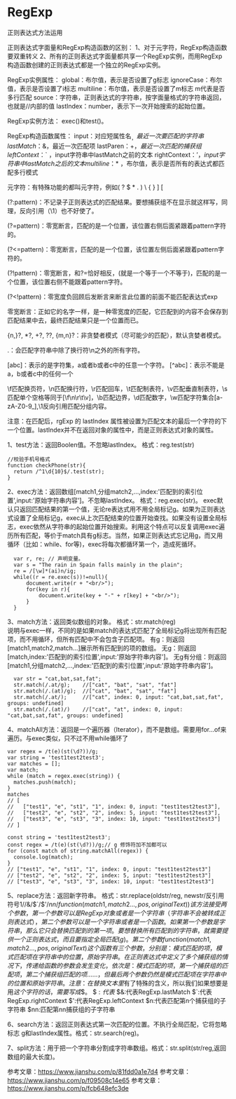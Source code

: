 # RegExp
正则表达式方法运用

正则表达式字面量和RegExp构造函数的区别：
  1、对于元字符，RegExp构造函数要双重转义 
  2、所有的正则表达式字面量都共享一个RegExp实例，而用RegExp构造函数创建的正则表达式都是一个独立的RegExp实例。

RegExp实例属性：
  global：布尔值，表示是否设置了g标志
  ignoreCase：布尔值，表示是否设置了i标志
  multiline：布尔值，表示是否设置了m标志 m代表是否多行匹配
  source：字符串，正则表达式的字符串，按字面量格式的字符串返回，也就是//内部的值
  lastIndex：number，表示下一次开始搜索的起始位置。

RegExp实例方法：
  exec()和test()。

RegExp构造函数属性：
  input：对应短属性名$_，最近一次要匹配的字符串
  lastMatch：$&，最近一次匹配项
  lastParen：$+ ， 最近一次匹配的捕获组
  leftContext：$` ，input字符串中lastMatch之前的文本
  rightContext：$' ，input字符串中lastMatch之后的文本
  multiline：$* ，布尔值，表示是否所有的表达式都匹配多行模式


元字符：有特殊功能的都叫元字符，例如( ? $ * . ) \ { } ] [ 

(?:pattern)：不记录子正则表达式的匹配结果。要想捕获组不在显示就这样写，同理，反向引用（\1）也不好使了。

(?=pattern)：零宽断言，匹配的是一个位置，该位置右侧后面紧跟着pattern字符的。

(?<=pattern)：零宽断言，匹配的是一个位置，该位置左侧后面紧跟着pattern字符的。

(?!pattern)：零宽断言，和?=恰好相反，(就是一个等于一个不等于)，匹配的是一个位置，该位置右侧不能跟着pattern字符。

(?<!pattern)：零宽度负回顾后发断言来断言此位置的前面不能匹配表达式exp

零宽断言：正如它的名字一样，是一种零宽度的匹配，它匹配到的内容不会保存到匹配结果中去，最终匹配结果只是一个位置而已。

{n,}?, *?, +?, ??, {m,n}?：非贪婪者模式（尽可能少的匹配），默认贪婪者模式。

.：会匹配字符串中除了换行符\n之外的所有字符。

[abc]：表示的是字符集，a或者b或者c中的任意一个字符。
[^abc]：表示不能是a，b或者c中的任何一个

\f匹配换页符，\n匹配换行符，\r匹配回车，\t匹配制表符，\v匹配垂直制表符，\s匹配单个空格等同于[\f\n\r\t\v]，\b匹配边界，\d匹配数字，\w匹配字符集合[a-zA-Z0-9_],\1反向引用匹配分组内容。

注意：在匹配后，rgExp 的 lastIndex 属性被设置为匹配文本的最后一个字符的下一个位置。lastIndex并不在返回对象的属性中，而是正则表达式对象的属性。

1、test方法：返回Boolen值。不忽略lastIndex。  格式：reg.test(str)

    //校验手机号格式
    function checkPhone(str){
      return /^1\d{10}$/.test(str);
    }

2、exec方法：返回数组[match1,分组match2,...,index:'匹配到的索引位置',input:'原始字符串内容']。不忽略lastIndex。 格式：reg.exec(str)。
      exec默认只返回匹配结果的第一个值，无论re表达式用不用全局标记g。如果为正则表达式设置了全局标记g，exec从上次匹配结束的位置开始查找。如果没有设置全局标志，exec依然从字符串的起始位置开始搜索。利用这个特点可以反复调用exec遍历所有匹配，等价于match具有g标志。当然，如果正则表达式忘记用g，而又用循环（比如：while、for等)，exec将每次都循环第一个，造成死循环。

      var r, re; // 声明变量。 
      var s = "The rain in Spain falls mainly in the plain"; 
      re = /[\w]*(ai)n/ig; 
      while((r = re.exec(s))!=null){
          document.write(r + "<br/>"); 
          for(key in r){ 
              document.write(key + "-" + r[key] + "<br/>"); 
          } 
      }


3、match方法：返回类似数组的对象。 格式：str.match(reg)  
      说明与exec一样，不同的是如果match的表达式匹配了全局标记g将出现所有匹配项，而不用循环，但所有匹配中不会包含子匹配项。
      有g：则返回 [match1,match2,match...]展示所有匹配到的项的数组。
      无g：则返回 [match,index:'匹配到的索引位置',input:'原始字符串内容']。
      无g有分组：则返回 [match1,分组match2,...,index:'匹配到的索引位置',input:'原始字符串内容']。
     
      var str = "cat,bat,sat,fat";
      str.match(/.at/g);    //["cat", "bat", "sat", "fat"]
      str.match(/.(at)/g);  //["cat", "bat", "sat", "fat"]
      str.match(/.at/);     //["cat", index: 0, input: "cat,bat,sat,fat", groups: undefined]
      str.match(/.(at)/)    //["cat", "at", index: 0, input: "cat,bat,sat,fat", groups: undefined]

4、matchAll方法：返回是一个遍历器（Iterator），而不是数组。需要用for...of来遍历。与exec类似，只不过不用while循环了

    var regex = /t(e)(st(\d?))/g;
    var string = 'test1test2test3';
    var matches = [];
    var match;
    while (match = regex.exec(string)) {
      matches.push(match);
    }
    matches
    // [
    //   ["test1", "e", "st1", "1", index: 0, input: "test1test2test3"],
    //   ["test2", "e", "st2", "2", index: 5, input: "test1test2test3"],
    //   ["test3", "e", "st3", "3", index: 10, input: "test1test2test3"]
    // ]
  
    const string = 'test1test2test3';
    const regex = /t(e)(st(\d?))/g;// g 修饰符加不加都可以
    for (const match of string.matchAll(regex)) {
      console.log(match);
    }
    // ["test1", "e", "st1", "1", index: 0, input: "test1test2test3"]
    // ["test2", "e", "st2", "2", index: 5, input: "test1test2test3"]
    // ["test3", "e", "st3", "3", index: 10, input: "test1test2test3"]

5、replace方法：返回新字符串。 格式：str.replace(oldstr/reg, newstr/反引用符号$1/$$/$&/$`/$'/$nn/function(match1,match2...,pos,originalText){})
      该方法接受两个参数，第一个参数可以是RegExp对象或者是一个字符串（字符串不会被转成正则表达式），第二个参数可以是一个字符串或者是一个函数。如果第一个参数是字符串，那么它只会替换匹配到的第一项。要想替换所有匹配到的字符串，就需要提供一个正则表达式，而且要指定全局匹配(g)。
      第二个参数function(match1,match2...,pos,originalText)这个函数有三个参数，分别是：模式匹配的项，模式匹配项在字符串中的位置，原始字符串。在正则表达式中定义了多个捕获组的情况下，传递给函数的参数会发生变化，依次是：模式匹配的项，第一个捕获组的匹配项，第二个捕获组匹配的项......，但最后两个参数仍然是模式匹配项在字符串中的位置和原始字符串。
      注意：在替换文本里$有了特殊的含义，所以我们如果想要是用$这个字符的话，需要写成$$。
      $$:代表$
      $&:代表RegExp.lastMatch
      $`:代表RegExp.rightContext
      $':代表RegExp.leftContext
      $n:代表匹配第n个捕获组的子字符串
      $nn:匹配第nn捕获组的子字符串
      
6、search方法：返回正则表达式第一次匹配的位置。不执行全局匹配，它将忽略标志 g和lastIndex属性。格式：str.search(reg)。

7、split方法：用于把一个字符串分割成字符串数组。格式：str.split(str/reg,返回数组的最大长度)。

参考文章：https://www.jianshu.com/p/81fdd0a1e7d4
参考文章：https://www.jianshu.com/p/f09508c14e65
参考文章：https://www.jianshu.com/p/fcb648efc3de

